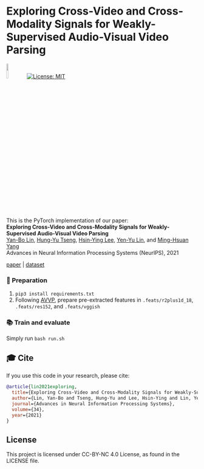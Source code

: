 
# Exploring Cross-Video and Cross-Modality Signals for Weakly-Supervised Audio-Visual Video Parsing 

<img src="https://raw.githubusercontent.com/facebookresearch/unbiased-teacher/main/teaser/pytorch-logo-dark.png" width="10%"> [![License: MIT](https://img.shields.io/badge/License-MIT-yellow.svg)](https://opensource.org/licenses/MIT)

This is the PyTorch implementation of our paper: <br>
**Exploring Cross-Video and Cross-Modality Signals for Weakly-Supervised Audio-Visual Video Parsing**<br>
[Yan-Bo Lin](https://genjib.github.io/), [Hung-Yu Tseng](https://hytseng0509.github.io/), [Hsin-Ying Lee](http://hsinyinglee.com/), [Yen-Yu Lin](https://sites.google.com/site/yylinweb/), and [Ming-Hsuan Yang](http://faculty.ucmerced.edu/mhyang/)<br>
Advances in Neural Information Processing Systems (NeurIPS), 2021 <br>

[paper](https://openreview.net/pdf?id=V5V1vGrI2z) | [dataset](https://github.com/YapengTian/AVVP-ECCV20) 

### 📝 Preparation 
1. `pip3 install requirements.txt`
2. Following [AVVP](https://github.com/YapengTian/AVVP-ECCV20), prepare pre-extracted features in `.feats/r2plus1d_18`, `.feats/res152`, and `.feats/vggish`


### 📚 Train and evaluate

Simply run `bash run.sh`


## 🎓 Cite

If you use this code in your research, please cite:

```bibtex
@article{lin2021exploring,
  title={Exploring Cross-Video and Cross-Modality Signals for Weakly-Supervised Audio-Visual Video Parsing},
  author={Lin, Yan-Bo and Tseng, Hung-Yu and Lee, Hsin-Ying and Lin, Yen-Yu and Yang, Ming-Hsuan},
  journal={Advances in Neural Information Processing Systems},
  volume={34},
  year={2021}
}
```

## License

This project is licensed under CC-BY-NC 4.0 License, as found in the LICENSE file.